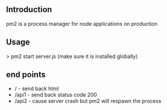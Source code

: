 <h2>Introduction</h2>
pm2 is a process manager for node applications on production


<h2>Usage</h2>>
pm2 start server.js (make sure it is installed globally)

<h2>end points</h2>
<ul>
<li>/ - send back html</li>
<li>/api1 - send back status code 200</li>
<li>/api2 - cause server crash but pm2 will respawn the process</li>
</ul>